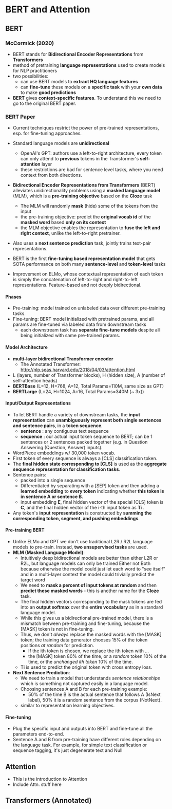 # BERT and Attention

## BERT 

### McCormick (2020)

- BERT stands for **Bidirectional Encoder Representations** from **Transformers**
- method of pretraining **language representations** used to create models for NLP practitioners
- two possibilities:
	- can use BERT models to **extract HQ language features**
	- can **fine-tune** these models on a **specific task** with your **own data** to make **good predictions**
- **BERT** gives **context-specific features**. To understand this we need to go to the original BERT paper.

### BERT Paper 

- Current techniques restrict the power of pre-trained representations, esp. for fine-tuning approaches.
- Standard language models are **unidirectional**
	- OpenAI's GPT: authors use a left-to-right architecture, every token can only attend to **previous** tokens in the Transformer's **self-attention** layer
	- these restrictions are bad for sentence level tasks, where you need context from both directions. 

- **Bidirectional Encoder Representations from Transformers** (BERT) alleviates unidirectionality problems using a **masked language model** (MLM), which is a **pre-training objective** based on the **Cloze** task
	- The MLM will randomly **mask** (hide) some of the tokens from the input
	- the pre-training objective: predict the **original vocab id** of the **masked word** based **only on its context**
	- the MLM objective enables the representation to **fuse the left and right context**, unlike the left-to-right pretrainer.
- Also uses a **next sentence prediction** task, jointly trains text-pair representations.

- BERT is the first **fine-tuning based representation model** that gets SOTA performance on both many **sentence-level** and **token-level** tasks
- Improvement on ELMo, whose contextual representation of each token is simply the concatenation of left-to-right and right-to-left representations. Feature-based and not deeply bidirectional.

#### Phases

- Pre-training: model trained on unlabeled data over different pre-training tasks.
- Fine-tuning: BERT model initialized with pretrained params, and all params are fine-tuned via labeled data from downstream tasks
	- each downstream task has **separate fine-tune models** despite all being initialized with same pre-trained params.

#### Model Architecture

- **multi-layer bidirectional Transformer encoder**
	- The Annotated Transformer: http://nlp.seas.harvard.edu/2018/04/03/attention.html
- L (layers, number of Transformer blocks), H (hidden size), A (number of self-attention heads)
- **BERTBase** (L=12, H=768, A=12, Total Params=110M, same size as GPT)
- **BERTLarge** (L=24, H=1024, A=16, Total Params=340M (~ 3x))

#### Input/Output Representations

- To let BERT handle a variety of downstream tasks, the **input representation** can **unambiguously represent both single sentences and sentence pairs**, in a **token sequence**.
	- **sentence** : any contiguous text sequence
	- **sequence** : our actual input token sequence to BERT; can be 1 sentences or 2 sentences packed together (e.g. in Question Answering (Question, Answer) inputs).
- WordPiece embeddings w/ 30,000 token vocab.
- First token of every sequence is always a [CLS] classification token.
- The **final hidden state corresponding to [CLS]** is used as the **aggregate sequence representation for classification tasks**.
- Sentence pairs:
	- packed into a single sequence
	- Differentiated by separating with a [SEP] token and then adding a **learned embedding** to **every token** indicating whether **this token is in sentence A or sentence B**. 
	- input embedding **E**, final hidden vector of the special [CLS] token is **C**, and the final hidden vector of the i-th input token as **T**i . 
- Any token's **input representation** is constructed by **summing the corresponding token, segment, and pushing embeddings**.

#### Pre-training BERT

- Unlike ELMo and GPT we don't use traditional L2R / R2L language models to pre-train. Instead, **two unsupervised tasks** are used.
- **MLM (Masked Language Model)**:
	- Intuitively deep bidirectional models are better than either L2R or R2L, but language models can only be trained Either not Both because otherwise the model could just let each word to "see itself" and in a multi-layer context the model could trivially predict the target word
	- We need to **mask a percent of input tokens at random** and then **predict these masked words** - this is another name for the **Cloze** task.
	- The final hidden vectors corresponding to the mask tokens are fed into an **output softmax** over the **entire vocabulary** as in a standard language model. 
	- While this gives us a bidirectional pre-trained model, there is a mismatch between pre-training and fine-tuning, because the [MASK] token is not in fine-tuning. 
	- Thus, we don't *always* replace the masked words with the [MASK] token; the training data generator chooses 15% of the token positions *at random* for prediction.
		- If the ith token is chosen, we replace the ith token with ...
		- the [MASK] token 80% of the time, or a *random* token 10% of the time, or the *unchanged ith token* 10% of the time.
	- Ti is used to predict the original token with cross entropy loss. 
- **Next Sentence Prediction**:
	- We need to train a model that understands *sentence relationships* which is something not captured easily in a language model.
	- Choosing sentences A and B for each pre-training example:
		- 50% of the time B is the actual sentence that follows A (IsNext label), 50% it is a random sentence from the corpus (NotNext).  	
	- similar to representation learning objectives. 

#### Fine-tuning 

- Plug the specific input and outputs into BERT and fine-tune all the parameters end-to-end. 
- Sentence A and B from pre-training have different roles depending on the language task. For example, for simple text classification or sequence tagging, it's just degenerate text and Null

## Attention 

- This is the introduction to Attention
- Include Attn. stuff here

## Transformers (Annotated)

